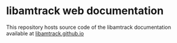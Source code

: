 # libamtrack web documentation

This repository hosts source code of the libamtrack documentation available at [libamtrack.github.io](libamtrack.github.io)